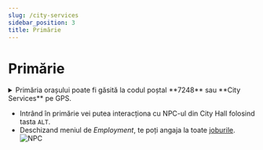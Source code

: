 ```yaml
---
slug: /city-services
sidebar_position: 3
title: Primărie
---
```


# Primărie

<details>
<summary>
Primăria orașului poate fi găsită la codul poștal **7248** sau **City Services** pe GPS.
</summary>

![GPS](https://kappa.lol/rtYesx.png)
</details>

- Intrând în primărie vei putea interacționa cu NPC-ul din City Hall folosind tasta `ALT`.
- Deschizand meniul de *Employment*, te poți angaja la toate [joburile](/jobs).
![NPC](https://kappa.lol/aetyYw.png)